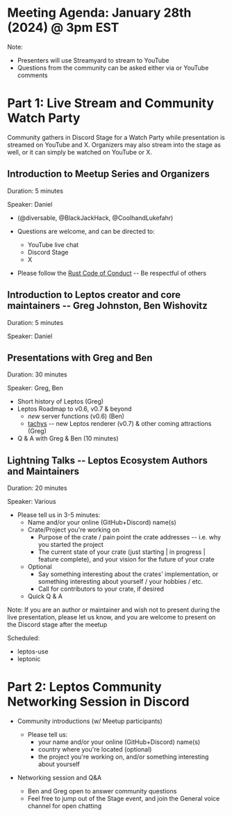 # Meeting Agenda: January 28th (2024) @ 3pm EST

Note:
- Presenters will use Streamyard to stream to YouTube
- Questions from the community can be asked either via or YouTube comments

# Part 1: Live Stream and Community Watch Party

Community gathers in Discord Stage for a Watch Party while presentation is streamed on YouTube and X. Organizers may also stream into the stage as well, or it can simply be watched on YouTube or X. 


## Introduction to Meetup Series and Organizers 
Duration: 5 minutes

Speaker: Daniel

- (@diversable, @BlackJackHack, @CoolhandLukefahr)


- Questions are welcome, and can be directed to:
  - YouTube live chat
  - Discord Stage
  - X

- Please follow the [Rust Code of Conduct](https://www.rust-lang.org/policies/code-of-conduct) -- Be respectful of others


## Introduction to Leptos creator and core maintainers -- Greg Johnston, Ben Wishovitz
Duration: 5 minutes

Speaker: Daniel


## Presentations with Greg and Ben
Duration: 30 minutes

Speaker: Greg, Ben 

- Short history of Leptos (Greg)
- Leptos Roadmap to v0.6, v0.7 & beyond
  - *new* server functions (v0.6) (Ben)
  - [tachys](https://github.com/gbj/tachys) -- new Leptos renderer (v0.7) & other coming attractions (Greg)
- Q & A with Greg & Ben (10 minutes)


## Lightning Talks -- Leptos Ecosystem Authors and Maintainers 
Duration: 20 minutes

Speaker: Various 

- Please tell us in 3-5 minutes:
  - Name and/or your online (GitHub+Discord) name(s)
  - Crate/Project you're working on
    - Purpose of the crate / pain point the crate addresses -- i.e. why you started the project
    - The current state of your crate (just starting | in progress | feature complete), and your vision for the future of your crate
  - Optional
    - Say something interesting about the crates' implementation, or something interesting about yourself / your hobbies / etc.
    - Call for contributors to your crate, if desired
  - Quick Q & A

Note: If you are an author or maintainer and wish not to present during the live presentation, please let us know, and you are welcome to present on the Discord stage after the meetup 

Scheduled:
- leptos-use
- leptonic


# Part 2: Leptos Community Networking Session in Discord 

- Community introductions (w/ Meetup participants)
	- Please tell us:
		- your name and/or your online (GitHub+Discord) name(s)
		- country where you're located (optional)
		- the project you're working on, and/or something interesting about yourself

- Networking session and Q&A
  - Ben and Greg open to answer community questions
  - Feel free to jump out of the Stage event, and join the General voice channel for open chatting 
